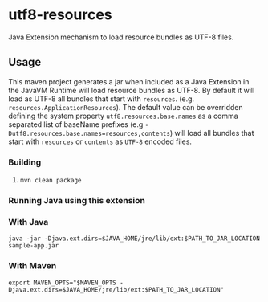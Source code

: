 # utf8-resources

Java Extension mechanism to load resource bundles as UTF-8 files.
                                                                
## Usage

This maven project generates a jar when included as a Java Extension in the JavaVM Runtime will load resource bundles as UTF-8.
By default it will load as UTF-8 all bundles that start with `resources`. (e.g. `resources.ApplicationResources`).
The default value can be overridden defining the system property `utf8.resources.base.names` as a comma separated list of baseName prefixes (e.g `-Dutf8.resources.base.names=resources,contents`)
will load all bundles that start with `resources` or `contents` as `UTF-8` encoded files.

### Building

1. `mvn clean package`

### Running Java using this extension

### With Java

`java -jar -Djava.ext.dirs=$JAVA_HOME/jre/lib/ext:$PATH_TO_JAR_LOCATION sample-app.jar`

### With Maven

`export MAVEN_OPTS="$MAVEN_OPTS -Djava.ext.dirs=$JAVA_HOME/jre/lib/ext:$PATH_TO_JAR_LOCATION"`